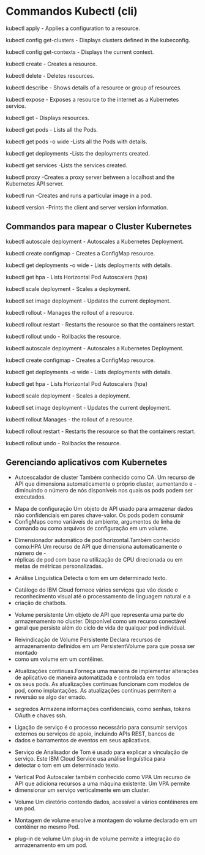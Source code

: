 # Commandos Kubectl (cli) 

kubectl apply	              - Applies a configuration to a resource. </P>
kubectl config get-clusters	  - Displays clusters defined in the kubeconfig. </P>
kubectl config get-contexts	  - Displays the current context. </P>
kubectl create	              - Creates a resource. </P>
kubectl delete	              - Deletes resources. </P>
kubectl describe	          - Shows details of a resource or group of resources. </P>
kubectl expose	              - Exposes a resource to the internet as a Kubernetes service. </P>
kubectl get	                  - Displays resources. </P>
kubectl get pods	          - Lists all the Pods. </P>
kubectl get pods -o wide	  -Lists all the Pods with details. </P>
kubectl get deployments	      -Lists the deployments created. </P>
kubectl get services	      -Lists the services created.  </P>
kubectl proxy	              -Creates a proxy server between a localhost and the Kubernetes API server. </P>
kubectl run	                  -Creates and runs a particular image in a pod. </P>
kubectl version	              -Prints the client and server version information. </P>


## Commandos para mapear o Cluster Kubernetes

kubectl autoscale deployment	  - Autoscales a Kubernetes Deployment. </P>
kubectl create configmap	      - Creates a ConfigMap resource. </P>
kubectl get deployments -o wide	  - Lists deployments with details. </P>
kubectl get hpa                   -	Lists Horizontal Pod Autoscalers (hpa) </P>
kubectl scale deployment	      - Scales a deployment. </P>
kubectl set image deployment	  - Updates the current deployment. </P>
kubectl rollout	                  - Manages the rollout of a resource. </P>
kubectl rollout restart	          - Restarts the resource so that the containers restart. </P>
kubectl rollout undo	          - Rollbacks the resource. </P>
kubectl autoscale deployment	  - Autoscales a Kubernetes Deployment. </P>
kubectl create configmap	      - Creates a ConfigMap resource. </P>
kubectl get deployments -o wide   - Lists deployments with details. </P>
kubectl get hpa	                  - Lists Horizontal Pod Autoscalers (hpa) </P>
kubectl scale deployment	      - Scales a deployment. </P>
kubectl set image deployment	  - Updates the current deployment. </P>
kubectl rollout	Manages           - the rollout of a resource. </P>
kubectl rollout restart	          - Restarts the resource so that the containers restart. </P>
kubectl rollout undo	          - Rollbacks the resource. </P>


## Gerenciando aplicativos com Kubernetes

- Autoescalador de cluster	Também conhecido como CA. Um recurso de API que dimensiona automaticamente o próprio cluster, aumentando e - diminuindo o número de nós disponíveis nos quais os pods podem ser executados. </P>
- Mapa de configuração	Um objeto de API usado para armazenar dados não confidenciais em pares chave-valor. Os pods podem consumir
- ConfigMaps como variáveis ​​de ambiente, argumentos de linha de comando ou como arquivos de configuração em um volume. </P>
- Dimensionador automático de pod horizontal.Também conhecido como:HPA Um recurso de API que dimensiona automaticamente o número de -  
- réplicas de pod com base na utilização de CPU direcionada ou em metas de métricas personalizadas. </P>
- Análise Linguística	Detecta o tom em um determinado texto. </P>
- Catálogo do IBM Cloud	fornece vários serviços que vão desde o reconhecimento visual até o processamento de linguagem natural e a 
- criação de chatbots. </P>
- Volume persistente	Um objeto de API que representa uma parte do armazenamento no cluster. Disponível como um recurso conectável 
- geral que persiste além do ciclo de vida de qualquer pod individual. </P>
- Reivindicação de Volume Persistente	Declara recursos de armazenamento definidos em um PersistentVolume para que possa ser montado 
- como um volume em um contêiner. </P>
- Atualizações contínuas.Forneça uma maneira de implementar alterações de aplicativo de maneira automatizada e controlada em todos 
- os seus pods. As atualizações contínuas funcionam com modelos de pod, como implantações. As atualizações contínuas permitem a 
- reversão se algo der errado. </P>
- segredos	Armazena informações confidenciais, como senhas, tokens OAuth e chaves ssh. </P>
- Ligação de serviço	é o processo necessário para consumir serviços externos ou serviços de apoio, incluindo APIs REST, bancos de 
- dados e barramentos de eventos em seus aplicativos. </P>
- Serviço de Analisador de Tom	é usado para explicar a vinculação de serviço. Este IBM Cloud Service usa análise linguística para 
- detectar o tom em um determinado texto. </P>
- Vertical Pod Autoscaler também conhecido como VPA	Um recurso de API que adiciona recursos a uma máquina existente. Um VPA permite 
- dimensionar um serviço verticalmente em um cluster. </P>
- Volume	Um diretório contendo dados, acessível a vários contêineres em um pod. </P>
- Montagem de volume	envolve a montagem do volume declarado em um contêiner no mesmo Pod. </P>
- plug-in de volume	Um plug-in de volume permite a integração do armazenamento em um pod. </P>

